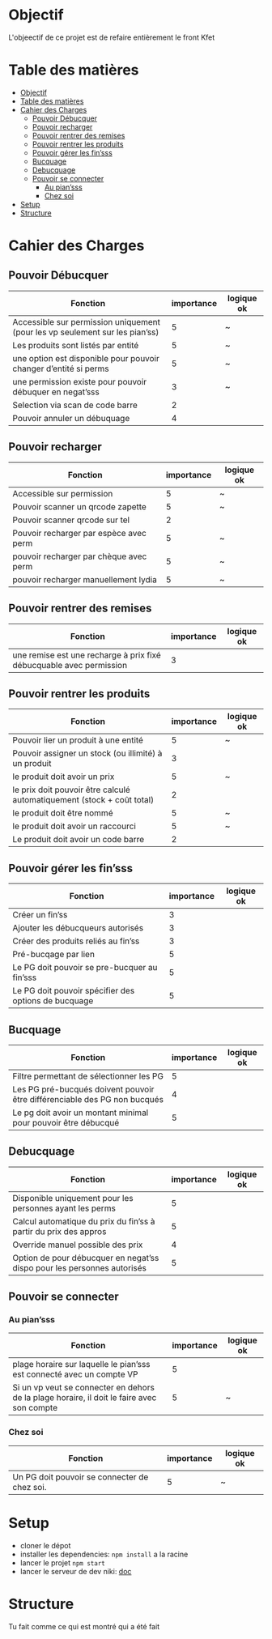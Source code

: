 # Objectif
L'objeectif de ce projet est de refaire entièrement le front Kfet

# Table des matières
<!-- TOC -->
* [Objectif](#objectif)
* [Table des matières](#table-des-matires)
* [Cahier des Charges](#cahier-des-charges)
  * [Pouvoir Débucquer](#pouvoir-dbucquer)
  * [Pouvoir recharger](#pouvoir-recharger)
  * [Pouvoir rentrer des remises](#pouvoir-rentrer-des-remises)
  * [Pouvoir rentrer les produits](#pouvoir-rentrer-les-produits)
  * [Pouvoir gérer les fin’sss](#pouvoir-grer-les-finsss)
  * [Bucquage](#bucquage)
  * [Debucquage](#debucquage)
  * [Pouvoir se connecter](#pouvoir-se-connecter)
    * [Au pian’sss](#au-piansss)
    * [Chez soi](#chez-soi)
* [Setup](#setup)
* [Structure](#structure)
<!-- TOC -->

# Cahier des Charges
## Pouvoir Débucquer
| Fonction                                                                                                                    | importance | logique ok |
|-----------------------------------------------------------------------------------------------------------------------------|------------|------------|
| Accessible sur permission uniquement (pour les vp seulement sur les pian’ss)                                                |          5 | ~          |
| Les produits sont listés par entité                                                                                         |          5 | ~          |
| une option est disponible pour pouvoir changer d’entité si perms                                                            |          5 | ~          |
| une permission existe pour pouvoir débuquer en negat’sss                                                                    |          3 | ~          |
| Selection via scan de code barre                                                                                            |          2 |            |
| Pouvoir annuler un débuquage                                                                                                |          4 |            |

## Pouvoir recharger
| Fonction                                | importance | logique ok |
|-----------------------------------------|------------|------------|
| Accessible sur permission               |          5 | ~          |
| Pouvoir scanner un qrcode zapette       |          5 | ~          |
| Pouvoir scanner qrcode sur tel          |          2 |            |
| Pouvoir recharger par espèce avec perm  |          5 | ~          |
| pouvoir recharger par chèque avec perm  |          5 | ~          |
| pouvoir recharger manuellement lydia    |          5 | ~          |

## Pouvoir rentrer des remises
| Fonction                                                            | importance | logique ok |
|---------------------------------------------------------------------|------------|------------|
| une remise est une recharge à prix fixé débucquable avec permission |          3 |            |


## Pouvoir rentrer les produits
| Fonction                                                                | importance | logique ok |
|-------------------------------------------------------------------------|------------|------------|
| Pouvoir lier un produit à une entité                                    |          5 | ~          |
| Pouvoir assigner un stock (ou illimité) à un produit                    |          3 |            |
| le produit doit avoir un prix                                           |          5 | ~          |
| le prix doit pouvoir être calculé automatiquement (stock + coût total)  |          2 |            |
| le produit doit être nommé                                              |          5 | ~          |
| le produit doit avoir un raccourci                                      |          5 | ~          |
| Le produit doit avoir un code barre                                     |          2 |            |


## Pouvoir gérer les fin’sss
| Fonction                                             | importance | logique ok |
|------------------------------------------------------|------------|------------|
| Créer un fin’ss                                      |          3 |            |
| Ajouter les débucqueurs autorisés                    |          3 |            |
| Créer des produits reliés au fin’ss                  |          3 |            |
| Pré-bucqage par lien                                 |          5 |            |
| Le PG doit pouvoir se pre-bucquer au fin’sss         |          5 |            |
| Le PG doit pouvoir spécifier des options de bucquage |          5 |            |

## Bucquage
| Fonction                                                                   | importance | logique ok |
|----------------------------------------------------------------------------|------------|------------|
| Filtre permettant de sélectionner les PG                                   |          5 |            |
| Les PG pré-bucqués doivent pouvoir être différenciable des PG non bucqués  |          4 |            |
| Le pg doit avoir un montant minimal pour pouvoir être débucqué             |          5 |            |

## Debucquage
| Fonction                                                                 | importance | logique ok |
|--------------------------------------------------------------------------|------------|------------|
| Disponible uniquement pour les personnes ayant les perms                 |          5 |            |
| Calcul automatique du prix du fin’ss à partir du prix des appros         |          5 |            |
| Override manuel possible des prix                                        |          4 |            |
| Option de pour débucquer en negat’ss dispo pour les personnes autorisés  |          5 |            |

## Pouvoir se connecter

### Au pian’sss
| Fonction                                                                                                 | importance | logique ok |
|----------------------------------------------------------------------------------------------------------|------------|------------|
| plage horaire sur laquelle le pian’sss est connecté avec un compte VP                                    |          5 |            |
| Si un vp veut se connecter en dehors de la plage horaire, il doit le faire avec son compte               |          5 | ~          |

### Chez soi
| Fonction                                                                                                 | importance | logique ok |
|----------------------------------------------------------------------------------------------------------|------------|------------|
| Un PG doit pouvoir se connecter de chez soi.                                                             |          5 | ~          |

# Setup
- cloner le dépot
- installer les dependencies: `npm install` a la racine
- lancer le projet `npm start`
- lancer le serveur de dev niki: [doc](https://github.com/REZAL-AM-KIN/niki-s)

# Structure
Tu fait comme ce qui est montré qui a été fait
